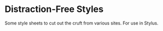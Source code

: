 # Distraction-Free Styles

Some style sheets to cut out the cruft from various sites. For use in Stylus.
